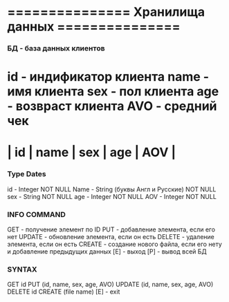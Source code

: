 # =============== Хранилища данных ===============

### БД - база данных клиентов 
  id - индификатор клиента
  name - имя клиента
  sex - пол клиента
  age - возвраст клиента
  AVO - средний чек
  ===============================
  | id | name | sex | age | AOV | 
  ==============================

### Type Dates
  id - Integer NOT NULL
  Name - String (буквы Англ и Русские) NOT NULL
  sex - String NOT NULL
  age - Integer NOT NULL
  AOV - Integer NOT NULL

### INFO COMMAND  
  GET - получение элемент по ID 
  PUT - добавление элемента, если его нет 
  UPDATE - обновление элемента, если он есть 
  DELETE - удаление элемента, если он есть 
  CREATE - создание нового файла, если его нету и добавление предыдущих данных
  [E] - выход 
  [P] - вывод всей БД 

### SYNTAX 
GET id
PUT (id, name, sex, age, AVO) 
UPDATE (id, name, sex, age, AVO) 
DELETE id 
CREATE (file name) 
[E] - exit

